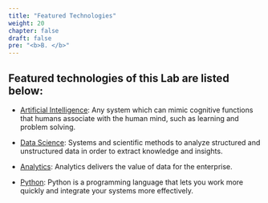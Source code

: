 ```yaml
---
title: "Featured Technologies"
weight: 20
chapter: false
draft: false
pre: "<b>B. </b>"
---
```


## Featured technologies of this Lab are listed below:

* [Artificial Intelligence](https://developer.ibm.com/technologies/artificial-intelligence/): Any system which can mimic cognitive functions that humans associate with the human mind, such as learning and problem solving.

* [Data Science](https://developer.ibm.com/code/technologies/data-science/): Systems and scientific methods to analyze structured and unstructured data in order to extract knowledge and insights.

* [Analytics](https://developer.ibm.com/code/technologies/analytics/): Analytics delivers the value of data for the enterprise.

* [Python](https://www.python.org/): Python is a programming language that lets you work more quickly and integrate your systems more effectively.
